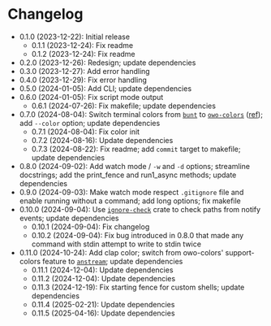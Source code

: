 # Changelog

* 0.1.0 (2023-12-22): Initial release
    * 0.1.1 (2023-12-24): Fix readme
    * 0.1.2 (2023-12-24): Fix readme
* 0.2.0 (2023-12-26): Redesign; update dependencies
* 0.3.0 (2023-12-27): Add error handling
* 0.4.0 (2023-12-29): Fix error handling
* 0.5.0 (2024-01-05): Add CLI; update dependencies
* 0.6.0 (2024-01-05): Fix script mode output
    * 0.6.1 (2024-07-26): Fix makefile; update dependencies
* 0.7.0 (2024-08-04): Switch terminal colors from [`bunt`] to [`owo-colors`] ([ref][rain-rust-cli-colors]); add `--color` option; update dependencies
    * 0.7.1 (2024-08-04): Fix color init
    * 0.7.2 (2024-08-16): Update dependencies
    * 0.7.3 (2024-08-22): Fix readme; add `commit` target to makefile; update dependencies
* 0.8.0 (2024-09-02): Add watch mode / `-w` and `-d` options; streamline docstrings; add the print_fence and run1_async methods; update dependencies
* 0.9.0 (2024-09-03): Make watch mode respect `.gitignore` file and enable running without a command; add long options; fix makefile
* 0.10.0 (2024-09-04): Use [`ignore-check`] crate to check paths from notify events; update dependencies
    * 0.10.1 (2024-09-04): Fix changelog
    * 0.10.2 (2024-09-04): Fix bug introduced in 0.8.0 that made any command with stdin attempt to write to stdin twice
* 0.11.0 (2024-10-24): Add clap color; switch from owo-colors' support-colors feature to [`anstream`]; update dependencies
    * 0.11.1 (2024-12-04): Update dependencies
    * 0.11.2 (2024-12-04): Update dependencies
    * 0.11.3 (2024-12-19): Fix starting fence for custom shells; update dependencies
    * 0.11.4 (2025-02-21): Update dependencies
    * 0.11.5 (2025-04-16): Update dependencies

[`anstream`]: https://crates.io/crates/anstream
[`bunt`]: https://crates.io/crates/bunt
[`ignore-check`]: https://crates.io/crates/ignore-check
[`owo-colors`]: https://crates.io/crates/owo-colors
[rain-rust-cli-colors]: https://rust-cli-recommendations.sunshowers.io/managing-colors-in-rust.html

